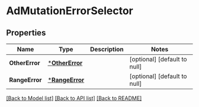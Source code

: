 # AdMutationErrorSelector

## Properties
Name | Type | Description | Notes
------------ | ------------- | ------------- | -------------
**OtherError** | [***OtherError**](OtherError.md) |  | [optional] [default to null]
**RangeError** | [***RangeError**](RangeError.md) |  | [optional] [default to null]

[[Back to Model list]](../README.md#documentation-for-models) [[Back to API list]](../README.md#documentation-for-api-endpoints) [[Back to README]](../README.md)

